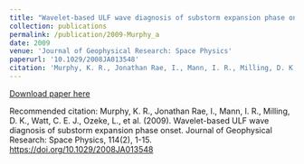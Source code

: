 ```yaml
---
title: "Wavelet-based ULF wave diagnosis of substorm expansion phase onset"
collection: publications
permalink: /publication/2009-Murphy_a
date: 2009
venue: 'Journal of Geophysical Research: Space Physics'
paperurl: '10.1029/2008JA013548'
citation: 'Murphy, K. R., Jonathan Rae, I., Mann, I. R., Milling, D. K., Watt, C. E. J., Ozeke, L., et al. (2009). Wavelet-based ULF wave diagnosis of substorm expansion phase onset. Journal of Geophysical Research: Space Physics, 114(2), 1-15. https://doi.org/10.1029/2008JA013548'
---
```

[Download paper here](10.1029/2008JA013548)

Recommended citation: Murphy, K. R., Jonathan Rae, I., Mann, I. R., Milling, D. K., Watt, C. E. J., Ozeke, L., et al. (2009). Wavelet-based ULF wave diagnosis of substorm expansion phase onset. Journal of Geophysical Research: Space Physics, 114(2), 1-15. https://doi.org/10.1029/2008JA013548